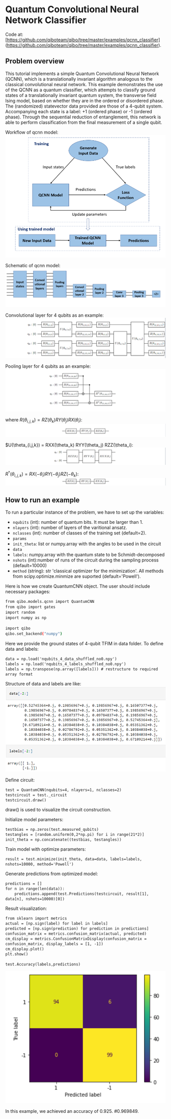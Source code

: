 # Quantum Convolutional Neural Network Classifier

Code at: [https://github.com/qiboteam/qibo/tree/master/examples/qcnn_classifier]
(https://github.com/qiboteam/qibo/tree/master/examples/qcnn_classifier).

## Problem overview
This tutorial implements a simple Quantum Convolutional Neural Network (QCNN), which is a translationally invariant algorithm analogous to the classical convolutional neural network. This example demonstrates the use of the QCNN as a quantum classifier, which attempts to classify ground states of a translationally invariant quantum system, the transverse field Ising model, based on whether they are in the ordered or disordered phase. The (randomized) statevector data provided are those of a 4-qubit system. Accompanying each state is a label: +1 (ordered phase) or -1 (ordered phase).
Through the sequential reduction of entanglement, this network is able to perform classification from the final measurement of a single qubit.

Workflow of qcnn model:
![workflow](images/workflow.PNG)

Schematic of qcnn model:
![schematic](images/structure.PNG)

Convolutional layer for 4 qubits as an example:
![convolution](images/convolution_4qubits.PNG)

Pooling layer for 4 qubits as an example:
![pooling](images/pooling_4qubits.PNG)

where $R(\theta_{i,j,k}) = RZ(\theta_k) RY(\theta_j) RX(\theta_i)$: 
![R](images/RXRYRZ.PNG)

$U(\theta_{i,j,k}) = RXX(\theta_k) RYY(\theta_j) RZZ(\theta_i):
![U](images/U.PNG)

$R^{\dagger}(\theta_{i,j,k}) = RX(-\theta_i) RY(-\theta_j) RZ(-\theta_k)$:
![RT](images/RT.PNG)


## How to run an example
To run a particular instance of the problem, we have to set up the variables:
- `nqubits` (int): number of quantum bits. It must be larger than 1. 
- `nlayers` (int): number of layers of the varitional ansatz.
- `nclasses` (int): number of classes of the training set (default=2).
- `params`
- `init_theta`: list or numpy.array with the angles to be used in the circuit
- `data`
- `labels`: numpy.array with the quantum state to be Schmidt-decomposed
- `nshots` (int):number of runs of the circuit during the sampling process (default=10000)
- `method` (string): str 'classical optimizer for the minimization'. All methods from scipy.optimize.minmize are suported (default='Powell').

Here is how we create QuantumCNN object. The user should include necessary packages:

```bash
from qibo.models.qcnn import QuantumCNN
from qibo import gates
import random
import numpy as np

import qibo
qibo.set_backend("numpy")
```

Here we provide the ground states of 4-qubit TFIM in data folder. To define data and labels:

```
data = np.load('nqubits_4_data_shuffled_no0.npy')
labels = np.load('nqubits_4_labels_shuffled_no0.npy')
labels = np.transpose(np.array([labels])) # restructure to required array format
```

Structure of data and labels are like:
![data_labels](images/data_labels.PNG)


Define circuit:
```
test = QuantumCNN(nqubits=4, nlayers=1, nclasses=2)
testcircuit = test._circuit
testcircuit.draw()
```
draw() is used to visualize the circuit construction.

Initialize model parameters:
```
testbias = np.zeros(test.measured_qubits)
testangles = [random.uniform(0,2*np.pi) for i in range(21*2)]
init_theta = np.concatenate((testbias, testangles))
```
Train model with optimize parameters:
```
result = test.minimize(init_theta, data=data, labels=labels, nshots=10000, method='Powell')
```

Generate predictions from optimized model:
```
predictions = []
for n in range(len(data)):
    predictions.append(test.Predictions(testcircuit, result[1], data[n], nshots=10000)[0])
```

Result visualization:
```
from sklearn import metrics
actual = [np.sign(label) for label in labels]
predicted = [np.sign(prediction) for prediction in predictions]
confusion_matrix = metrics.confusion_matrix(actual, predicted)
cm_display = metrics.ConfusionMatrixDisplay(confusion_matrix = confusion_matrix, display_labels = [1, -1])
cm_display.plot()
plt.show()

test.Accuracy(labels,predictions)
```
![result](images/result_confusion_matrix.PNG)

In this example, we achieved an accuracy of 0.925. #0.969849.
